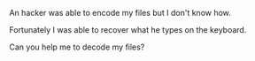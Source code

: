 An hacker was able to encode my files but I don't know how.

Fortunately I was able to recover what he types on the keyboard.

Can you help me to decode my files?
